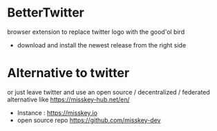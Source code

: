 # BetterTwitter
browser extension to replace twitter logo with the good'ol bird
- download and install the newest release from the right side

# Alternative to twitter
or just leave twitter and use an open source / decentralized / federated alternative like https://misskey-hub.net/en/
- Instance : https://misskey.io
- open source repo https://github.com/misskey-dev
